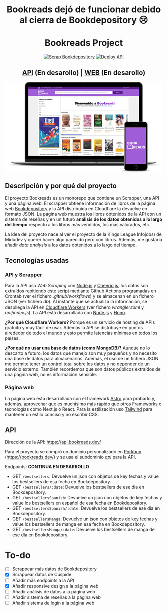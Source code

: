 <div align="center">
<h1>Bookreads dejó de funcionar debido al cierra de Bookdepository 😢</h1>

  
<h1>Bookreads Project</h1>

[![Scrap Bookdepository](https://github.com/JorTohme/bookreads/actions/workflows/npm-run-scrapper.yml/badge.svg?branch=main)](https://github.com/JorTohme/bookreads/actions/workflows/npm-run-scrapper.yml) [![Deploy API](https://github.com/JorTohme/bookreads/actions/workflows/cloudflare-workers.yml/badge.svg?branch=main)](https://github.com/JorTohme/bookreads/actions/workflows/cloudflare-workers.yml)

<h2><a href='https://api.bookreads.dev/' target="_blank">API</a> (En desarollo) | <a href='https://bookreads.dev' target="_blank"/>WEB</a> (En desarollo)</h2>

![Mockup API Web](ui-mockup-web-api.png)

</div>

## Descripción y por qué del proyecto

El proyecto Bookreads es un monorepo que contiene un Scrapper, una API y una página web. El scrapper obtiene información de libros de la página web [Bookdepository](https://www.bookdepository.com/) y la API distribuída en Cloudflare la devuelve en formato JSON. La página web muestra los libros obtenidos de la API con un sistema de reseñas y en un futuro **análisis de los datos obtenidos a lo largo del tiempo** respecto a los libros más vendidos, los más valorados, etc.

La idea del proyecto nace al ver el proyecto de la Kings League Infojobs) de Midudev y querer hacer algo parecido pero con libros. Además, me gustaría añadir *data analysis* a los datos obtenidos a lo largo del tiempo.

## Tecnologías usadas

### API y Scrapper
Para la API uso *Web Scraping* con [Node.js](https://nodejs.org/es/) y [Cheerio.js](https://github.com/cheeriojs/cheerio), los datos son extraídos repitiendo este script mediante Github Actions programadas en Crontab (ver el fichero *.github/workflows*) y se almacenan en un fichero JSON (ver fichero *db*). Al instante que se actualiza la información, se despliega la API en [Cloudflare Workers](https://workers.cloudflare.com/) (ver fichero *wrangler.toml* y *api/index.js*). La API está desarrollada con [Node.js](https://nodejs.org/es/) y [Hono](https://honojs.dev/).

**¿Por qué Cloudflare Workers?** Porque es un servicio de hosting de APIs gratuito y muy fácil de usar. Además la API se distribuye en puntos alrededor de todo el mundo y esto permite latencias mínimas en todos los países.

**¿Por qué no usar una base de datos (como MongoDB)?** Aunque no lo descarto a futuro, los datos que manejo son muy pequeños y no necesito una base de datos para almacenarlos. Además, el uso de un fichero JSON me permite tener un control total sobre los datos y no depender de un servicio externo. También recordemos que son datos públicos extraídos de una página web, no es información sensible.

### Página web

La página web está desarrollada con el framework [Astro](https://astro.build/) para probarlo y, además, aprovechar que es muchísimo más rápido que otros Frameworks o tecnologías como Next.js o React. Para la estilización uso [Tailwind](https://tailwindcss.com/) para mantener un estilo conciso y no escribir CSS.

## API

Dirección de la API: https://api.bookreads.dev/

Para el proyecto se compró un dominio personalizado en [Porkbun](https://porkbun.com/) (https://bookreads.dev/) y se usa el subdominio *api* para la API.

Endpoints: **CONTINUA EN DESARROLLO**

- GET `/bestsellers`: Devuelve un json con objetos de key fechas y value los bestsellers de esa fecha en Bookdepository.
- GET `/bestsellers/:date`: Devuelve los bestsellers de ese día en Bookdepository.
- GET `/bestsellersSpanish`: Devuelve un json con objetos de key fechas y value los bestsellers en español de esa fecha en Bookdepository.
- GET `/bestsellersSpanish/:date`: Devuelve los bestsellers de ese día en Bookdepository.
- GET `/bestsellersManga`: Devuelve un json con objetos de key fechas y value los bestsellers de manga en esa fecha en Bookdepository.
- GET `/bestsellersManga/:date`: Devuelve los bestsellers de manga de ese día en Bookdepository.

# To-do

- [ ] Scrappear más datos de Bookdepository
- [x] Scrappear datos de Cúspide
- [ ] Añadir más endpoints a la API
- [x] Añadir responsive design a la página web
- [ ] Añadir análisis de datos a la página web
- [ ] Añadir sistema de reseñas a la página web
- [ ] Añadir sistema de login a la página web
